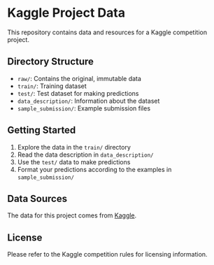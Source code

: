 # Kaggle Project Data

This repository contains data and resources for a Kaggle competition project.

## Directory Structure

- `raw/`: Contains the original, immutable data
- `train/`: Training dataset
- `test/`: Test dataset for making predictions
- `data_description/`: Information about the dataset
- `sample_submission/`: Example submission files

## Getting Started

1. Explore the data in the `train/` directory
2. Read the data description in `data_description/`
3. Use the `test/` data to make predictions
4. Format your predictions according to the examples in `sample_submission/`

## Data Sources

The data for this project comes from [Kaggle](https://www.kaggle.com/).

## License

Please refer to the Kaggle competition rules for licensing information. 